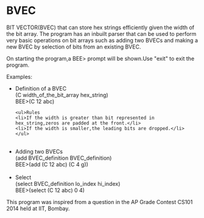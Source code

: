 BVEC
====
BIT VECTOR(BVEC) that can store hex strings efficiently given the width of the bit array.
The program has an inbuilt parser that can be used to perform very basic operations on bit arrays
such as adding two BVECs and making a new BVEC by selection of bits from an existing BVEC.

On starting the program,a BEE> prompt will be shown.Use "exit" to exit the program.

Examples:
<ul>
<li>Definition of a BVEC 
	<br>
	(C width_of_the_bit_array hex_string)
	<br>
	BEE>(C 12 abc)
	
	
	<ul>Rules
	<li>If the width is greater than bit represented in hex_string,zeros are padded at the front.</li>
	<li>If the width is smaller,the leading bits are dropped.</li>
	</ul>
</li>
<br>
<li>Adding two BVECs
	<br>(add BVEC_definition BVEC_definition)
	<br>BEE>(add (C 12 abc) (C 4 g))
</li>
<br>
<li>Select
	<br>(select BVEC_definition lo_index hi_index)
	<br>BEE>(select (C 12 abc) 0 4)
</li>
</ul>

This program was inspired from a question in the AP Grade Contest CS101 2014 held at IIT, Bombay.

